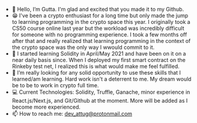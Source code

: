 - 👋 Hello, I’m Gutta. I'm glad and excited that you made it to my Github. 
- :grin: I've been a crypto enthusiast for a long time but only made the jump to learning programming in the crypto space this year. I originally took a CS50 course online last year but the workload was incredibly difficult for someone with no programming experience. I took a few months off after that and really realized that learning programming in the context of the crypto space was the only way I wwould commit to it. 
- :monocle_face: I started learning Solidity in April/May 2021 and have been on it on a near daily basis since. When I deployed my first smart contract on the Rinkeby test net, I realized this is what would make me feel fulfilled.
- :purple_heart: I’m really looking for any solid opportunity to use these skills that I learned/am learning. Hard work isn't a deterrent to me. My dream would be to be to work in crypto full time.
- :computer: Current Technologies: Solidity, Truffle, Ganache, minor experience in React.js/Next.js, and Git/Github at the moment. More will be added as I become more experienced.
- 📫 How to reach me: dev_attug@protonmail.com

<!---
DevGutta/DevGutta is a ✨ special ✨ repository because its `README.md` (this file) appears on your GitHub profile.
You can click the Preview link to take a look at your changes.
--->
